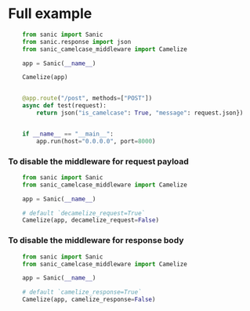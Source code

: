 # Full example

```python
    from sanic import Sanic
    from sanic.response import json
    from sanic_camelcase_middleware import Camelize

    app = Sanic(__name__)

    Camelize(app)


    @app.route("/post", methods=["POST"])
    async def test(request):
        return json("is_camelcase": True, "message": request.json})


    if __name__ == "__main__":
        app.run(host="0.0.0.0", port=8000)
```

### To disable the middleware for request payload

```python
    from sanic import Sanic
    from sanic_camelcase_middleware import Camelize

    app = Sanic(__name__)

    # default `decamelize_request=True`
    Camelize(app, decamelize_request=False)

```

### To disable the middleware for response body

```python
    from sanic import Sanic
    from sanic_camelcase_middleware import Camelize

    app = Sanic(__name__)

    # default `camelize_response=True`
    Camelize(app, camelize_response=False)

```
